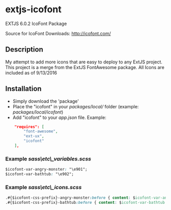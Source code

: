# extjs-icofont
EXTJS 6.0.2 IcoFont Package

Source for IcoFont Downloads: http://icofont.com/

## Description
My attempt to add more icons that are easy to deploy to any ExtJS project. This project is a merge from the ExtJS FontAwesome package.
All Icons are included as of 9/13/2016

## Installation
* Simply download the 'package'
* Place the "icofont" in your *packages/local/* folder  (example: *packages/local/icofont*)
* Add "icofont" to your *app.json* file. 
Example: 
```json
    "requires": [
        "font-awesome",
        "ext-ux",
        "icofont"
    ],
```

### Example *sass\etc\\_variables.scss*
```css
$icofont-var-angry-monster: "\e901";
$icofont-var-bathtub: "\e902";
```

### Example *sass\etc\\_icons.scss*
```css
.#{$icofont-css-prefix}-angry-monster:before { content: $icofont-var-angry-monster !important; }
.#{$icofont-css-prefix}-bathtub:before { content: $icofont-var-bathtub !important; }
```
